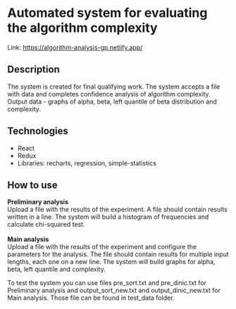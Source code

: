 # Automated system for evaluating the algorithm complexity
Link: https://algorithm-analysis-gp.netlify.app/

## Description
The system is created for final qualifying work. The system accepts a file with data and completes confidence analysis of algorithm complexity. Output data - graphs of alpha, beta, left quantile of beta distribution and complexity. 

## Technologies
* React
* Redux
* Libraries: recharts, regression, simple-statistics

## How to use
<b>Preliminary analysis</b> <br/>
Upload a file with the results of the experiment. A file should contain results written in a line. The system will build a histogram of frequencies and calculate chi-squared test. <br/><br/>
<b>Main analysis</b> <br/>
Upload a file with the results of the experiment and configure the parameters for the analysis. The file should contain results for multiple input lengths, each one on a new line. The system will build graphs for alpha, beta, left quantile and complexity. 

To test the system you can use files pre_sort.txt and pre_dinic.txt for Preliminary analysis and output_sort_new.txt and output_dinic_new.txt for Main analysis. Those file can be found in test_data folder.
